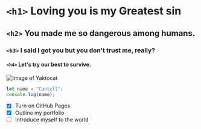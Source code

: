 # `<h1>` Loving you is my Greatest sin
##  `<h2>` You made me so dangerous among humans.
### `<h3>` I said I got you but you don't trust me, really?
#### `<h4>` Let's try our best to survive.
![Image of Yaktocat](https://octodex.github.com/images/yaktocat.png)

``` javascript
let name = "Cantell";
console.log(name);
```
- [x] Turn on GitHub Pages
- [x] Outline my portfolio
- [ ] Introduce myself to the world
